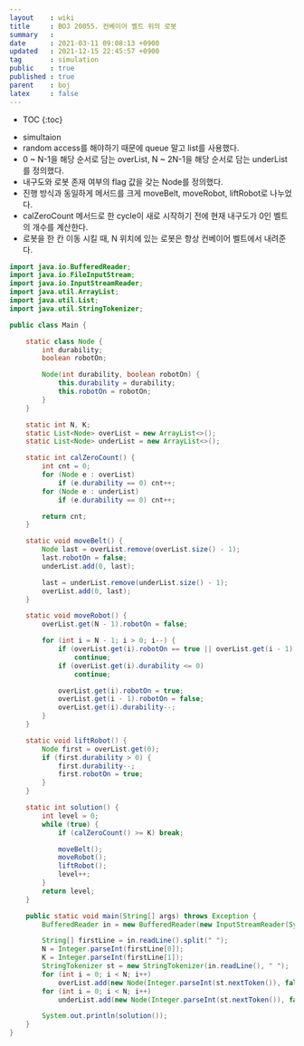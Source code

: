 ```yaml
---
layout    : wiki
title     : BOJ 20055. 컨베이어 벨트 위의 로봇
summary   : 
date      : 2021-03-11 09:08:13 +0900
updated   : 2021-12-15 22:45:57 +0900
tag       : simulation
public    : true
published : true
parent    : boj
latex     : false
---
```

* TOC
{:toc}

- simultaion
- random access를 해야하기 때문에 queue 말고 list를 사용했다.
- 0 ~ N-1을 해당 순서로 담는 overList, N ~ 2N-1을 해당 순서로 담는 underList를 정의했다.
- 내구도와 로봇 존재 여부의 flag 값을 갖는 Node를 정의했다.
- 진행 방식과 동일하게 메서드를 크게 moveBelt, moveRobot, liftRobot로 나누었다.
- calZeroCount 메서드로 한 cycle이 새로 시작하기 전에 현재 내구도가 0인 벨트의 개수를 계산한다.
- 로봇을 한 칸 이동 시킬 때, N 위치에 있는 로봇은 항상 컨베이어 벨트에서 내려준다.


```java linenos
import java.io.BufferedReader;
import java.io.FileInputStream;
import java.io.InputStreamReader;
import java.util.ArrayList;
import java.util.List;
import java.util.StringTokenizer;

public class Main {

	static class Node {
		int durability;
		boolean robotOn;

		Node(int durability, boolean robotOn) {
			this.durability = durability;
			this.robotOn = robotOn;
		}
	}

	static int N, K;
	static List<Node> overList = new ArrayList<>();
	static List<Node> underList = new ArrayList<>();

	static int calZeroCount() {
		int cnt = 0;
		for (Node e : overList)
			if (e.durability == 0) cnt++;
		for (Node e : underList)
			if (e.durability == 0) cnt++;

		return cnt;
	}

	static void moveBelt() {
		Node last = overList.remove(overList.size() - 1);
		last.robotOn = false;
		underList.add(0, last);

		last = underList.remove(underList.size() - 1);
		overList.add(0, last);
	}

	static void moveRobot() {
		overList.get(N - 1).robotOn = false;

		for (int i = N - 1; i > 0; i--) {
			if (overList.get(i).robotOn == true || overList.get(i - 1).robotOn == false)
				continue;
			if (overList.get(i).durability <= 0)
				continue;

			overList.get(i).robotOn = true;
			overList.get(i - 1).robotOn = false;
			overList.get(i).durability--;
		}
	}

	static void liftRobot() {
		Node first = overList.get(0);
		if (first.durability > 0) {
			first.durability--;
			first.robotOn = true;
		}
	}

	static int solution() {
		int level = 0;
		while (true) {
			if (calZeroCount() >= K) break;

			moveBelt();
			moveRobot();
			liftRobot();
			level++;
		}
		return level;
	}

	public static void main(String[] args) throws Exception {
		BufferedReader in = new BufferedReader(new InputStreamReader(System.in));

		String[] firstLine = in.readLine().split(" ");
		N = Integer.parseInt(firstLine[0]);
		K = Integer.parseInt(firstLine[1]);
		StringTokenizer st = new StringTokenizer(in.readLine(), " ");
		for (int i = 0; i < N; i++)
			overList.add(new Node(Integer.parseInt(st.nextToken()), false));
		for (int i = 0; i < N; i++)
			underList.add(new Node(Integer.parseInt(st.nextToken()), false));

		System.out.println(solution());
	}
}
```
